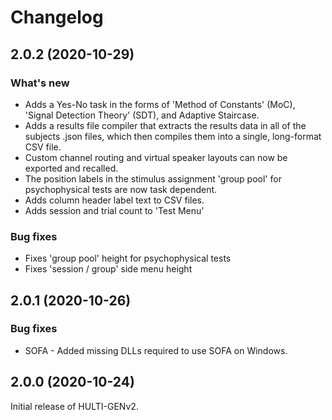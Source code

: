 # Changelog

## 2.0.2 (2020-10-29)

### What's new

* Adds a Yes-No task in the forms of 'Method of Constants' (MoC), 'Signal Detection Theory' (SDT), and Adaptive Staircase.
* Adds a results file compiler that extracts the results data in all of the subjects .json files, which then compiles them into a single, long-format CSV file.
* Custom channel routing and virtual speaker layouts can now be exported and recalled.
* The position labels in the stimulus assignment 'group pool' for psychophysical tests are now task dependent.
* Adds column header label text to CSV files.
* Adds session and trial count to 'Test Menu'

### Bug fixes

* Fixes 'group pool' height for psychophysical tests
* Fixes 'session / group' side menu height

## 2.0.1 (2020-10-26)

### Bug fixes

* SOFA - Added missing DLLs required to use SOFA on Windows.


## 2.0.0 (2020-10-24)

Initial release of HULTI-GENv2.
